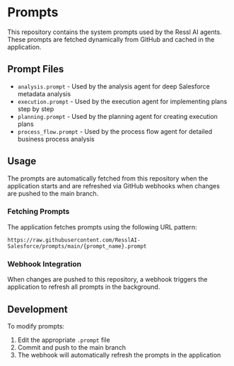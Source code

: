 # Prompts

This repository contains the system prompts used by the Ressl AI agents. These prompts are fetched dynamically from GitHub and cached in the application.

## Prompt Files

- `analysis.prompt` - Used by the analysis agent for deep Salesforce metadata analysis
- `execution.prompt` - Used by the execution agent for implementing plans step by step
- `planning.prompt` - Used by the planning agent for creating execution plans
- `process_flow.prompt` - Used by the process flow agent for detailed business process analysis

## Usage

The prompts are automatically fetched from this repository when the application starts and are refreshed via GitHub webhooks when changes are pushed to the main branch.

### Fetching Prompts

The application fetches prompts using the following URL pattern:
```
https://raw.githubusercontent.com/ResslAI-Salesforce/prompts/main/{prompt_name}.prompt
```

### Webhook Integration

When changes are pushed to this repository, a webhook triggers the application to refresh all prompts in the background.

## Development

To modify prompts:

1. Edit the appropriate `.prompt` file
2. Commit and push to the main branch
3. The webhook will automatically refresh the prompts in the application


